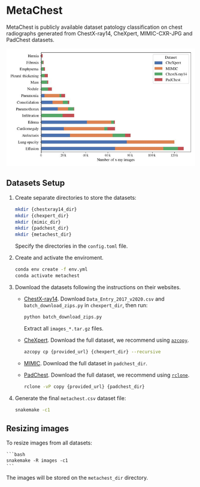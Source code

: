 # MetaChest

MetaChest is publicly available dataset patology classification on chest radiographs generated from ChestX-ray14, CheXpert, MIMIC-CXR-JPG and PadChest datasets.

![Metachest distribution](metachest.jpg)

## Datasets Setup

1. Create separate directories to store the datasets:
    ```bash
    mkdir {chestxray14_dir}
    mkdir {chexpert_dir}
    mkdir {mimic_dir}
    mkdir {padchest_dir}
    mkdir {metachest_dir}
    ```
    Specify the directories in the `config.toml` file.

2. Create and activate the enviroment.
    ```bash
    conda env create -f env.yml
    conda activate metachest
    ```

3. Download the datasets following the instructions on their websites.

    * [ChestX-ray14](https://nihcc.app.box.com/v/ChestXray-NIHCC/folder/36938765345). Download `Data_Entry_2017_v2020.csv` and `batch_download_zips.py` in `chexpert_dir`, then run:
        ```bash
        python batch_download_zips.py
        ```
        Extract all `images_*.tar.gz` files.

    * [CheXpert](https://stanfordmlgroup.github.io/competitions/chexpert/). Download the full dataset, we recommend using [`azcopy`](https://learn.microsoft.com/en-us/azure/storage/common/storage-use-azcopy-v10?tabs=dnf).
        ```bash
        azcopy cp {provided_url} {chexpert_dir} --recursive
        ```

    * [MIMIC](https://physionet.org/content/mimic-cxr-jpg/2.0.0/). Download the full dataset in `padchest_dir`.

    * [PadChest](https://bimcv.cipf.es/bimcv-projects/padchest/). Download the full dataset, we recommend using [`rclone`](https://rclone.org/install/).
        ```bash
        rclone -vP copy {provided_url} {padchest_dir}
        ```

4. Generate the final `metachest.csv` dataset file:
    ```bash
    snakemake -c1
    ```


## Resizing images

To resize images from all datasets:

    ```bash
    snakemake -R images -c1
    ```

The images will be stored on the `metachest_dir` directory.
